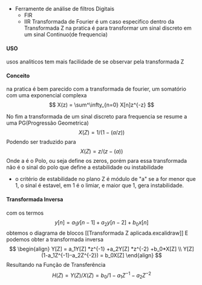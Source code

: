 - Ferramente de análise de filtros Digitais
	- FIR
	- IIR
Transformada de Fourier é um caso especifico dentro da Transformada Z 
na pratica é para transformar um sinal discreto em um sinal Continuo(de frequencia)

#### USO
usos analiticos tem mais facilidade de se observar pela transformada Z

#### Conceito
na pratica é bem parecido com a transformada de fourier, um somatório com uma exponencial complexa 
$$
X(z) = \sum^\infty_{n=0} X[n]z^{-z}
$$

No fim a transformada de um sinal discreto para frequencia se resume a uma PG(Progressão Geometrica)
$$
X(Z) = 1/({1-({a/z})})
$$
Podendo ser traduzido para 
$$
X(Z) = z/({z-({a})})
$$
Onde a é o Polo, ou seja define os zeros, porém para essa transformada não é o sinal do polo que define a estabilidade ou instabilidade
- o critério de estabilidade no plano Z é módulo de "a" se a for menor que 1, o sinal é estavel, em 1 é o limiar, e maior que 1, gera instabilidade.

#### Transformada Inversa
 com os termos 
$$
y[n] = a_1y[n-1]+a_2y[n-2] + b_0x[n]
$$
obtemos o diagrama de blocos [[Transformada Z aplicada.excalidraw]]
E podemos obter a transformada inversa
$$ 
\begin{align}
Y[Z] = a_1Y[Z] *z^{-1} +a_2Y[Z] *z^{-2} +b_0*X[Z] 
\\ 
Y[Z] (1-a_1Z^{-1}-a_2Z^{-2}) = b_0X[Z]
\end{align}
$$
Resultando na Função de Transferência
$$ 
H(Z) = {Y(Z)/X(Z)} = b_0/{1-a_1Z^{-1}-a_2Z^{-2}}
$$